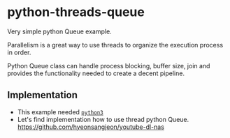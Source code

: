 # python-threads-queue

Very simple python Queue example.

Parallelism is a great way to use threads to organize the execution process in order.

Python Queue class can handle process blocking, buffer size, join and provides the functionality needed to create a decent pipeline.



## Implementation

- This example needed [`python3`](https://www.python.org/downloads/) 
- Let's find implementation how to use thread python Queue. https://github.com/hyeonsangjeon/youtube-dl-nas


